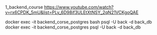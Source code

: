 1_backend_course
https://www.youtube.com/watch?v=rx6CPDK_5mU&list=PLy_6D98if3ULEtXtNSY_2qN21VCKgoQAE

docker exec -it backend_corse_postgres bash
psql -U back -d back_db
docker exec -it backend_corse_postgres psql -U back -d back_db

